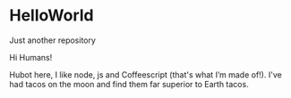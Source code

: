 # HelloWorld
 Just another repository

 Hi Humans!

 Hubot here, I like node, js and Coffeescript (that's what I’m made of!).
 I've had tacos on the moon and find them far superior to Earth tacos.
